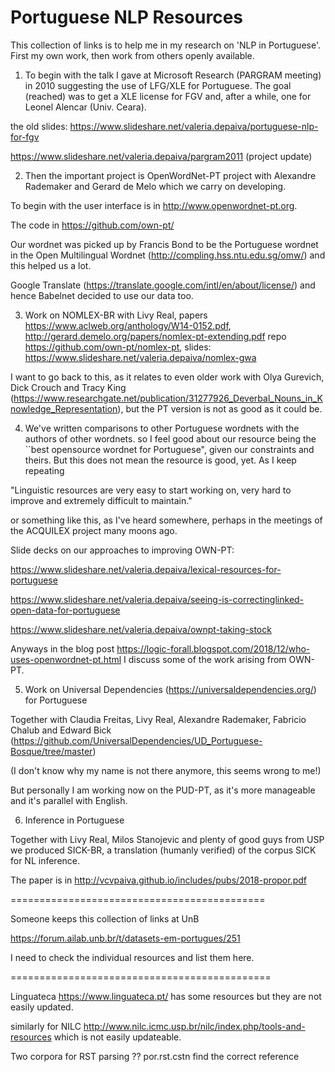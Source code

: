 # Portuguese NLP Resources

This collection of links is to help me in my research on 'NLP in Portuguese'. First my own work, then work from others openly available.

1. To begin with the talk I gave at Microsoft Research (PARGRAM meeting) in 2010 suggesting the use of LFG/XLE for Portuguese.
The goal (reached) was to get a  XLE license for  FGV and, after a while, one for  Leonel Alencar (Univ. Ceara).

the old slides:
https://www.slideshare.net/valeria.depaiva/portuguese-nlp-for-fgv 

https://www.slideshare.net/valeria.depaiva/pargram2011 (project update)

2. Then the important project is OpenWordNet-PT project with Alexandre Rademaker and Gerard de Melo which we carry on developing.

To begin with the user interface is in http://www.openwordnet-pt.org.

The code in https://github.com/own-pt/

Our wordnet was picked up by Francis Bond to be the Portuguese wordnet in the Open Multilingual Wordnet 
(http://compling.hss.ntu.edu.sg/omw/) and this helped us a lot. 

Google Translate (https://translate.google.com/intl/en/about/license/) and hence Babelnet decided to use our  data too.

3. Work on NOMLEX-BR with Livy Real, papers https://www.aclweb.org/anthology/W14-0152.pdf, http://gerard.demelo.org/papers/nomlex-pt-extending.pdf
repo https://github.com/own-pt/nomlex-pt, slides: https://www.slideshare.net/valeria.depaiva/nomlex-gwa

I want to go back to this, as it relates to even older work with Olya Gurevich, Dick Crouch and Tracy King
(https://www.researchgate.net/publication/31277926_Deverbal_Nouns_in_Knowledge_Representation), but the PT version is not as good as it could be.

4. We've written comparisons to other Portuguese wordnets with the authors of other wordnets.
so I feel good about our resource being the ``best opensource wordnet for Portuguese", given our constraints and theirs.
But this does not mean the resource is good, yet. As I keep repeating 

"Linguistic resources are very easy to start working on, very hard to improve and extremely difficult to maintain."

or something like this, as I've heard somewhere, perhaps in the meetings of the ACQUILEX project many moons ago.

Slide decks on our approaches to improving OWN-PT: 

https://www.slideshare.net/valeria.depaiva/lexical-resources-for-portuguese

https://www.slideshare.net/valeria.depaiva/seeing-is-correctinglinked-open-data-for-portuguese

https://www.slideshare.net/valeria.depaiva/ownpt-taking-stock

Anyways in the blog post https://logic-forall.blogspot.com/2018/12/who-uses-openwordnet-pt.html I discuss some of the work arising from OWN-PT.

5. Work on Universal Dependencies (https://universaldependencies.org/) for Portuguese

Together with Claudia Freitas, Livy Real, Alexandre Rademaker, Fabricio Chalub and Edward Bick (https://github.com/UniversalDependencies/UD_Portuguese-Bosque/tree/master)

(I don't know why my name is not there anymore, this seems wrong to me!) 

But personally I am working now on the PUD-PT, as it's more manageable and it's parallel with English.

6. Inference in Portuguese 

Together with Livy Real, Milos Stanojevic and plenty of good guys from USP we produced SICK-BR, a translation (humanly verified) of the corpus SICK for NL inference.

The paper is in http://vcvpaiva.github.io/includes/pubs/2018-propor.pdf

============================================

Someone keeps this collection of links at UnB

https://forum.ailab.unb.br/t/datasets-em-portugues/251

I need to check the individual resources and list them here.

=============================================

Linguateca  https://www.linguateca.pt/  has some resources but they are not easily updated.

similarly for NILC http://www.nilc.icmc.usp.br/nilc/index.php/tools-and-resources which is not easily updateable.

Two corpora for RST parsing ?? por.rst.cstn find the correct reference
